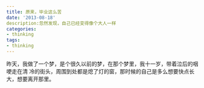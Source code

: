 ```yaml
---
title: 原来，毕业这么苦
date: '2013-08-18'
description:忽然发现，自己已经变得像个大人一样
categories:
- thinking
tags:
- thinking
---
```


昨天，我做了一个梦，是个很久以前的梦，在那个梦里，我十一岁，带着泣后的咽哽走在清
冷的街头，周围到处都是熄了灯的窗，那时候的自己是多么想要快点长大，想要离开那里。
